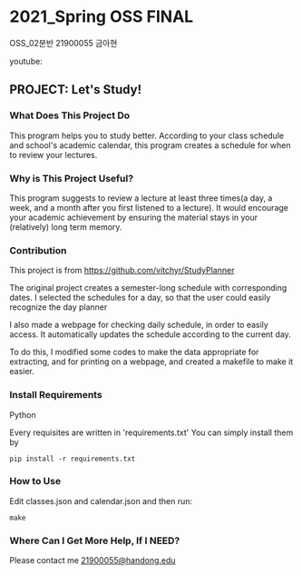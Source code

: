 # 2021_Spring OSS FINAL
OSS_02분반
21900055 금아현

youtube: 

## PROJECT: Let's Study!
### What Does This Project Do
This program helps you to study better. According to your class schedule and school's academic calendar, this program creates a schedule for when to review your lectures.

### Why is This Project Useful?
This program suggests to review a lecture at least three times(a day, a week, and a month after you first listened to a lecture). It would encourage your academic achievement by ensuring the material stays in your (relatively) long term memory.

### Contribution
This project is from https://github.com/vitchyr/StudyPlanner

The original project creates a semester-long schedule with corresponding dates. I selected the schedules for a day, so that the user could easily recognize the day planner

I also made a webpage for checking daily schedule, in order to easily access. It automatically updates the schedule according to the current day.

To do this, I modified some codes to make the data appropriate for extracting, and for printing on a webpage, and created a makefile to make it easier. 

### Install Requirements
Python

Every requisites are written in 'requirements.txt'
You can simply install them by
```
pip install -r requirements.txt
```

### How to Use
Edit classes.json and calendar.json and then run:
```
make
```
### Where Can I Get More Help, If I NEED?
Please contact me 21900055@handong.edu
